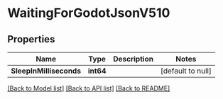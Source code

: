 # WaitingForGodotJsonV510

## Properties
Name | Type | Description | Notes
------------ | ------------- | ------------- | -------------
**SleepInMilliseconds** | **int64** |  | [default to null]

[[Back to Model list]](../README.md#documentation-for-models) [[Back to API list]](../README.md#documentation-for-api-endpoints) [[Back to README]](../README.md)


